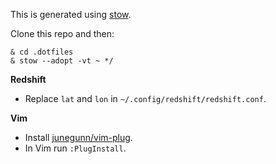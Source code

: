 This is generated using [stow](https://www.gnu.org/software/stow/).

Clone this repo and then:

```
& cd .dotfiles
& stow --adopt -vt ~ */
```

**Redshift**
* Replace `lat` and `lon` in `~/.config/redshift/redshift.conf`.

**Vim**
* Install [junegunn/vim-plug](https://github.com/junegunn/vim-plug).
* In Vim run `:PlugInstall`.